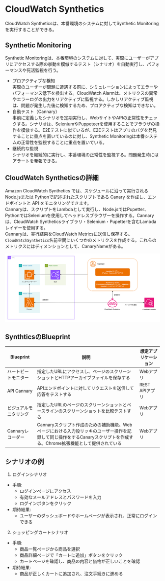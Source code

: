 # CloudWatch Synthetics

CloudWatch Syntheticsは、本番環境のシステムに対してSynthetic Monitoringを実行することができる。

## Synthetic Monitoring

Synthetic Monitoringは、本番環境のシステムに対して、実際にユーザーがアプリにアクセスする際の挙動を模倣するテスト（シナリオ）を自動実行し、パフォーマンスや死活監視を行う。

- プロアクティブな検知  
  実際のユーザーが問題に遭遇する前に、シミュレーションによってエラーやパフォーマンス低下を検出する。CloudWatch Alarmは、メトリクスの異常やエラーログの出力をリアクティブに監視する。しかしリアクティブ監視は、問題が発生した後に検知するため、プロアクティブな検知はできない。
- 自動テスト（Cannary）  
  事前に定義したシナリオを定期実行し、WebサイトやAPIの正常性をチェックする。シナリオは、SeleniumやPuppeteerを使用することでブラウザの操作を模倣する。E2Eテストに似ているが、E2Eテストはアプリのバグを発見することに重点を置いているのに対し、Synthetic Monitoringは本番システムの正常性を監視することに重点を置いている。
- 継続的な監視  
  シナリオを継続的に実行し、本番環境の正常性を監視する。問題発生時にはアラートを発報できる。

## CloudWatch Syntheticsの詳細

Amazon CloudWatch Synthetics では、スケジュールに沿って実行されるNode.jsまたは Pythonで記述されたスクリプトである Canary を作成し、エンドポイントと API をモニタリングできます。  
Cannaryは、スクリプトをLambdaとして実行し、Node.jsではPupetter、PythonではSeleniumを使用してヘッドレスブラウザーを操作する。Cannaryは、CloudWatch Syntheticsライブラリ・Selenium・Pupetterを含むLambdaレイヤーを使用する。  
Cannaryは、実行結果をCloudWatch Metricsに送信し保存する。`CloudWatchSynthetics`名前空間にいくつかのメトリクスを作成する。これらのメトリクスにはディメンションとして、CanaryNameがある。


![Cannary](./images/Cannary.png)

## SynthticsのBlueprint

|Blueprint|説明|想定アプリケーション|
|---|---|---|
|ハートビートモニター|指定したURLにアクセスし、ページのスクリーンショットとHTTPアーカイブファイルを保存する|Webアプリ|
|API Cannary|APIエンドポイントに対してリクエストを送信して応答をテストする|REST APIアプリ|
|ビジュアルモニタリング|指定したURLのページのスクリーンショットとベースラインのスクリーンショットを比較テストする|Webアプリ|
|Cannaryレコーダー|Cannaryスクリプト作成のための補助機能。Webページにおける入力役リッキのユーザー操作を記録して同じ操作をするCanaryスクリプトを作成する。Chrome拡張機能として提供されている|Webアプリ|

## シナリオの例

1. ログインシナリオ
  - 手順:
    - ログインページにアクセス
    - 有効なメールアドレスとパスワードを入力
    - ログインボタンをクリック
  - 期待結果:
    - ユーザーのダッシュボードやホームページが表示され、正常にログインできる
2. ショッピングカートシナリオ
  - 手順:
    - 商品一覧ページから商品を選択
    - 商品詳細ページで「カートに追加」ボタンをクリック
    - カートページを確認し、商品の内容と価格が正しいことを確認
  - 期待結果:
    - 商品が正しくカートに追加され、注文手続きに進める
